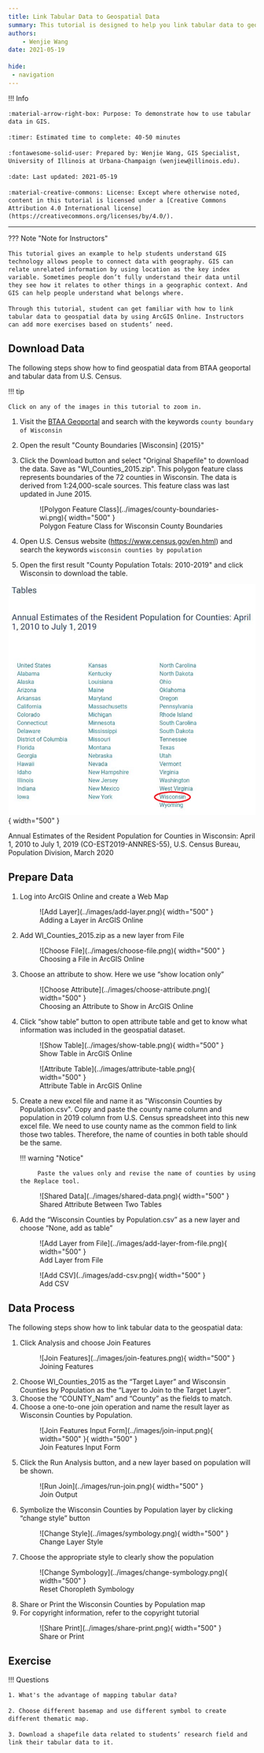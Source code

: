 ```yaml
---
title: Link Tabular Data to Geospatial Data
summary: This tutorial is designed to help you link tabular data to geospatial data that you may need for a research project.
authors:
    - Wenjie Wang
date: 2021-05-19

hide:
 - navigation
---
```


!!! Info

	:material-arrow-right-box: Purpose: To demonstrate how to use tabular data in GIS.
	
	:timer: Estimated time to complete: 40-50 minutes

	:fontawesome-solid-user: Prepared by: Wenjie Wang, GIS Specialist, University of Illinois at Urbana-Champaign (wenjiew@illinois.edu). 

    :date: Last updated: 2021-05-19

	:material-creative-commons: License: Except where otherwise noted, content in this tutorial is licensed under a [Creative Commons Attribution 4.0 International license](https://creativecommons.org/licenses/by/4.0/).

------------------------------


??? Note "Note for Instructors"

	This tutorial gives an example to help students understand GIS technology allows people to connect data with geography. GIS can relate unrelated information by using location as the key index variable. Sometimes people don’t fully understand their data until they see how it relates to other things in a geographic context. And GIS can help people understand what belongs where.

	Through this tutorial, student can get familiar with how to link tabular data to geospatial data by using ArcGIS Online. Instructors can add more exercises based on students’ need.

## Download Data

The following steps show how to find geospatial data from BTAA geoportal and tabular data from U.S. Census.

!!! tip

	Click on any of the images in this tutorial to zoom in.


1. Visit the [BTAA Geoportal](https://geo.btaa.org) and search with the keywords `county boundary of Wisconsin`

2. Open the result "County Boundaries [Wisconsin] {2015}"

3. Click the Download button and select "Original Shapefile" to download the data. Save as "WI_Counties_2015.zip". This polygon feature class represents boundaries of the 72 counties in Wisconsin. The data is derived from 1:24,000-scale sources. This feature class was last updated in June 2015.
    <figure markdown>
     ![Polygon Feature Class](../images/county-boundaries-wi.png){ width="500" }
     <figcaption>Polygon Feature Class for Wisconsin County Boundaries</figcaption>
    </figure>
4. Open U.S. Census website (<https://www.census.gov/en.html>) and search the keywords `wisconsin counties by population`
5. Open the first result "County Population Totals: 2010-2019" and click Wisconsin to download the table.

    <figure markdown>
![County Population](../images/census-pop.png){ width="500" }<figcaption>Annual Estimates of the Resident Population for Counties in Wisconsin: April 1, 2010 to July 1, 2019 (CO-EST2019-ANNRES-55), U.S. Census Bureau, Population Division, March 2020</figcaption>
    </figure>

## Prepare Data

1. Log into ArcGIS Online and create a Web Map
    <figure markdown>
    ![Add Layer](../images/add-layer.png){ width="500" }<figcaption>Adding a Layer in ArcGIS Online</  figcaption>
    </figure>
2. Add WI_Counties_2015.zip as a new layer from File
    <figure markdown>
    ![Choose File](../images/choose-file.png){ width="500" }<figcaption>Choosing a File in ArcGIS Online</figcaption>
    </figure>
3. Choose an attribute to show. Here we use “show location only”
    <figure markdown>
    ![Choose Attribute](../images/choose-attribute.png){ width="500" }<figcaption>Choosing an Attribute to Show in ArcGIS Online</figcaption>
    </figure>
4. Click “show table” button to open attribute table and get to know what information was included in the geospatial dataset.
    <figure markdown>
    ![Show Table](../images/show-table.png){ width="500" }<figcaption>Show Table in ArcGIS Online</figcaption>
    </figure>
    <figure markdown>
    ![Attribute Table](../images/attribute-table.png){ width="500" }<figcaption>Attribute Table in ArcGIS Online</figcaption>
    </figure>
5. Create a new excel file and name it as "Wisconsin Counties by Population.csv". Copy and paste the county name column and population in 2019 column from U.S. Census spreadsheet into this new excel file. We need to use county name as the common field to link those two tables. Therefore, the name of counties in both table should be the same.

    !!! warning "Notice"
    		
    		Paste the values only and revise the name of counties by using the Replace tool.

    <figure markdown>
    ![Shared Data](../images/shared-data.png){ width="500" }<figcaption>Shared Attribute Between Two Tables</figcaption>
    </figure>
6. Add the “Wisconsin Counties by Population.csv” as a new layer and choose “None, add as table”
    <figure markdown>
    ![Add Layer from File](../images/add-layer-from-file.png){ width="500" }<figcaption>Add Layer from File</figcaption>
    </figure>
    <figure markdown>
    ![Add CSV](../images/add-csv.png){ width="500" }<figcaption>Add CSV</figcaption></figure>

## Data Process

The following steps show how to link tabular data to the geospatial data: 

1. Click Analysis and choose Join Features
    <figure markdown>
    ![Join Features](../images/join-features.png){ width="500" }<figcaption>Joining Features</figcaption>
    </figure>
2. Choose WI_Counties_2015 as the “Target Layer” and Wisconsin Counties by Population as the “Layer to Join to the Target Layer”.
3. Choose the “COUNTY_Nam” and “County” as the fields to match.
4. Choose a one-to-one join operation and name the result layer as Wisconsin Counties by Population.
    <figure markdown>
    ![Join Features Input Form](../images/join-input.png){ width="500" }{ width="500" }<figcaption>Join Features Input Form</figcaption>
    </figure>
5. Click the Run Analysis button, and a new layer based on population will be shown.
    <figure markdown>
    ![Run Join](../images/run-join.png){ width="500" }<figcaption>Join Output</figcaption>
    </figure>
6. Symbolize the Wisconsin Counties by Population layer by clicking “change style” button
    <figure markdown>
    ![Change Style](../images/symbology.png){ width="500" }<figcaption>Change Layer Style</figcaption>
    </figure>
7. Choose the appropriate style to clearly show the population
    <figure markdown>
    ![Change Symbology](../images/change-symbology.png){ width="500" }<figcaption>Reset Choropleth Symbology</figcaption>
    </figure>
8. Share or Print the Wisconsin Counties by Population map
9. For copyright information, refer to the copyright tutorial
    <figure markdown>
    ![Share Print](../images/share-print.png){ width="500" }<figcaption>Share or Print</figcaption>
    </figure>

## Exercise

!!! Questions

    1. What's the advantage of mapping tabular data?

    2. Choose different basemap and use different symbol to create different thematic map.

    3. Download a shapefile data related to students’ research field and link their tabular data to it.
